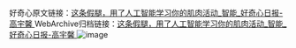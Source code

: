 好奇心原文链接：[这条假腿，用了人工智能学习你的肌肉活动_智能_好奇心日报-高宇馨 ](https://www.qdaily.com/articles/10053.html)
WebArchive归档链接：[这条假腿，用了人工智能学习你的肌肉活动_智能_好奇心日报-高宇馨 ](http://web.archive.org/web/20190623155534/https://www.qdaily.com/articles/10053.html)
![image](http://ww3.sinaimg.cn/large/007d5XDply1g3vuxyd30tj30u02yje81)
